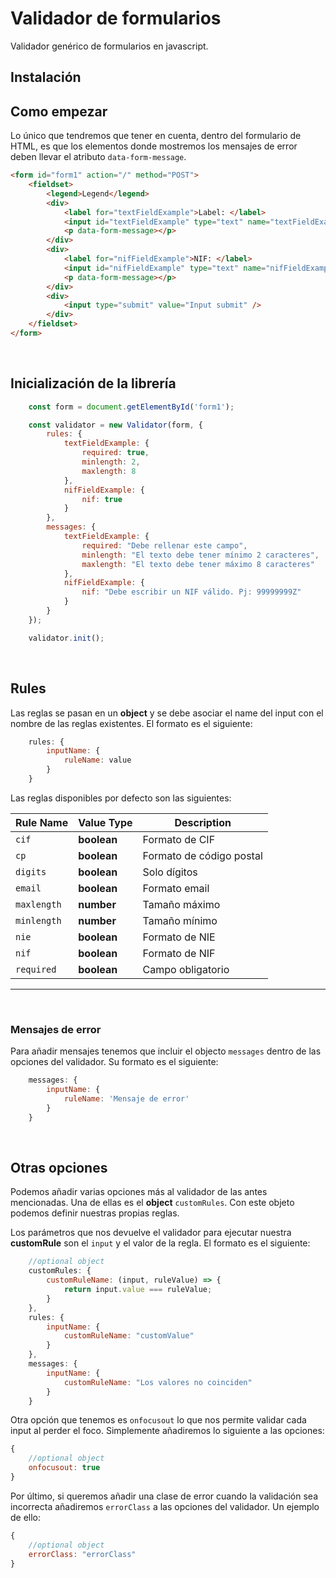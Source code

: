 # Validador de formularios

Validador genérico de formularios en javascript.

## Instalación

## Como empezar
Lo único que tendremos que tener en cuenta, dentro del formulario de HTML, es que los elementos donde mostremos los mensajes de error deben llevar el atributo `data-form-message`.

```html
<form id="form1" action="/" method="POST">
    <fieldset>
        <legend>Legend</legend>
        <div>
            <label for="textFieldExample">Label: </label>
            <input id="textFieldExample" type="text" name="textFieldExample" placeholder="Escribe algo" />
            <p data-form-message></p>
        </div>
        <div>
            <label for="nifFieldExample">NIF: </label>
            <input id="nifFieldExample" type="text" name="nifFieldExample" placeholder="Ej: 99999999Z" />
            <p data-form-message></p>
        </div>
        <div>
            <input type="submit" value="Input submit" />
        </div>
    </fieldset>
</form>
```
<br>

## Inicialización de la librería

```javascript
    const form = document.getElementById('form1');

    const validator = new Validator(form, {
        rules: {
            textFieldExample: {
                required: true,
                minlength: 2,
                maxlength: 8
            },
            nifFieldExample: {
                nif: true
            }
        },
        messages: {
            textFieldExample: {
                required: "Debe rellenar este campo",
                minlength: "El texto debe tener mínimo 2 caracteres",
                maxlength: "El texto debe tener máximo 8 caracteres"
            },
            nifFieldExample: {
                nif: "Debe escribir un NIF válido. Pj: 99999999Z"
            }
        }
    });

    validator.init();
```
<br>

## Rules

Las reglas se pasan en un **object** y se debe asociar el name del input con el nombre de las reglas existentes. El formato es el siguiente:

```javascript
    rules: {
        inputName: {
            ruleName: value
        }
    }
```

Las reglas disponibles por defecto son las siguientes:

|Rule Name       |Value Type                     |Description              |
|----------------|-------------------------------|-------------------------|
|`cif`           |**boolean**                    | Formato de CIF          |
|`cp`            |**boolean**                    | Formato de código postal|
|`digits`        |**boolean**                    | Solo dígitos            |
|`email`         |**boolean**                    | Formato email           |
|`maxlength`     |**number**                     | Tamaño máximo           |
|`minlength`     |**number**                     | Tamaño mínimo           |
|`nie`           |**boolean**                    | Formato de NIE          |
|`nif`           |**boolean**                    | Formato de NIF          |
|`required`      |**boolean**                    | Campo obligatorio       |

---
<br>

### Mensajes de error
Para añadir mensajes tenemos que incluir el objecto ``messages`` dentro de las opciones del validador. Su formato es el siguiente:

```javascript
    messages: {
        inputName: {
            ruleName: 'Mensaje de error'
        }
    }
```

<br>

## Otras opciones

Podemos añadir varias opciones más al validador de las antes mencionadas. Una de ellas es el **object** ``customRules``. Con este objeto podemos definir nuestras propias reglas.  

Los parámetros que nos devuelve el validador para ejecutar nuestra **customRule** son el ``input`` y el valor de la regla. El formato es el siguiente:  

```javascript
    //optional object
    customRules: {
        customRuleName: (input, ruleValue) => {
            return input.value === ruleValue;
        }
    },
    rules: {
        inputName: {
            customRuleName: "customValue"
        }
    },
    messages: {
        inputName: {
            customRuleName: "Los valores no coinciden"
        }
    }
```

Otra opción que tenemos es ``onfocusout`` lo que nos permite validar cada input al perder el foco. Simplemente añadiremos lo siguiente a las opciones:

```javascript
{
    //optional object
    onfocusout: true
}
```

Por último, si queremos añadir una clase de error cuando la validación sea incorrecta añadiremos ``errorClass`` a las opciones del validador. Un ejemplo de ello:

```javascript
{
    //optional object
    errorClass: "errorClass"
}
```